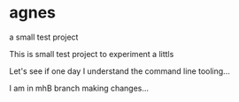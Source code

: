 # agnes
a small test project

This is small test project to experiment a littls

Let's see if one day I understand the command line tooling...

I am in mhB branch making changes...
